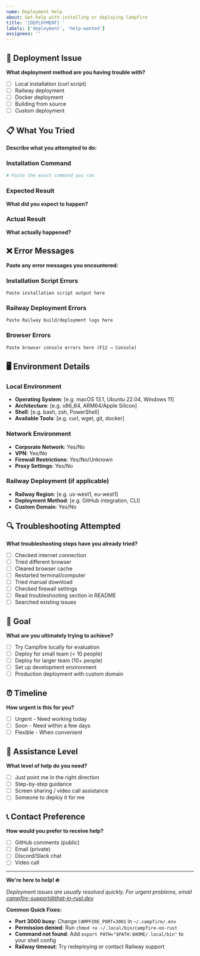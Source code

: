 ```yaml
---
name: Deployment Help
about: Get help with installing or deploying Campfire
title: '[DEPLOYMENT] '
labels: ['deployment', 'help-wanted']
assignees: ''
---
```


## 🚀 Deployment Issue
**What deployment method are you having trouble with?**
- [ ] Local installation (curl script)
- [ ] Railway deployment
- [ ] Docker deployment
- [ ] Building from source
- [ ] Custom deployment

## 📋 What You Tried
**Describe what you attempted to do:**

### Installation Command
```bash
# Paste the exact command you ran
```

### Expected Result
**What did you expect to happen?**

### Actual Result
**What actually happened?**

## ❌ Error Messages
**Paste any error messages you encountered:**

### Installation Script Errors
```
Paste installation script output here
```

### Railway Deployment Errors
```
Paste Railway build/deployment logs here
```

### Browser Errors
```
Paste browser console errors here (F12 → Console)
```

## 🖥️ Environment Details

### Local Environment
- **Operating System**: [e.g. macOS 13.1, Ubuntu 22.04, Windows 11]
- **Architecture**: [e.g. x86_64, ARM64/Apple Silicon]
- **Shell**: [e.g. bash, zsh, PowerShell]
- **Available Tools**: [e.g. curl, wget, git, docker]

### Network Environment
- **Corporate Network**: Yes/No
- **VPN**: Yes/No
- **Firewall Restrictions**: Yes/No/Unknown
- **Proxy Settings**: Yes/No

### Railway Deployment (if applicable)
- **Railway Region**: [e.g. us-west1, eu-west1]
- **Deployment Method**: [e.g. GitHub integration, CLI]
- **Custom Domain**: Yes/No

## 🔍 Troubleshooting Attempted
**What troubleshooting steps have you already tried?**
- [ ] Checked internet connection
- [ ] Tried different browser
- [ ] Cleared browser cache
- [ ] Restarted terminal/computer
- [ ] Tried manual download
- [ ] Checked firewall settings
- [ ] Read troubleshooting section in README
- [ ] Searched existing issues

## 🎯 Goal
**What are you ultimately trying to achieve?**
- [ ] Try Campfire locally for evaluation
- [ ] Deploy for small team (< 10 people)
- [ ] Deploy for larger team (10+ people)
- [ ] Set up development environment
- [ ] Production deployment with custom domain

## ⏰ Timeline
**How urgent is this for you?**
- [ ] Urgent - Need working today
- [ ] Soon - Need within a few days
- [ ] Flexible - When convenient

## 🤝 Assistance Level
**What level of help do you need?**
- [ ] Just point me in the right direction
- [ ] Step-by-step guidance
- [ ] Screen sharing / video call assistance
- [ ] Someone to deploy it for me

## 📞 Contact Preference
**How would you prefer to receive help?**
- [ ] GitHub comments (public)
- [ ] Email (private)
- [ ] Discord/Slack chat
- [ ] Video call

---

**We're here to help! 🔥**

*Deployment issues are usually resolved quickly. For urgent problems, email campfire-support@that-in-rust.dev*

**Common Quick Fixes:**
- **Port 3000 busy**: Change `CAMPFIRE_PORT=3001` in `~/.campfire/.env`
- **Permission denied**: Run `chmod +x ~/.local/bin/campfire-on-rust`
- **Command not found**: Add `export PATH="$PATH:$HOME/.local/bin"` to your shell config
- **Railway timeout**: Try redeploying or contact Railway support